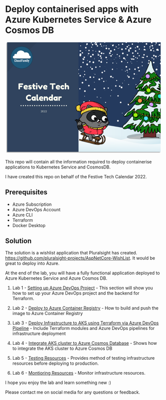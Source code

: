 # Deploy containerised apps with Azure Kubernetes Service & Azure Cosmos DB #

![Festive Tech Calender 2022 ](/image/festivetechcalender2022.png)

This repo will contain all the information required to deploy containerise applications to Kubernetes Service and CosmosDB.

I have created this repo on behalf of the Festive Tech Calendar 2022.

## Prerequisites ##

- Azure Subscription
- Azure DevOps Account
- Azure CLI
- Terraform
- Docker Desktop

## Solution ##

The solution is a wishlist application that Pluralsight has created. https://github.com/pluralsight-projects/AspNetCore-WishList. It would be great to deploy into Azure. 

At the end of the lab, you will have a fully functional application deployed to Azure Kubernetes Service and Azure Cosmos DB.

1) Lab 1 - [Setting up Azure DevOps Project](./1-AzureDevOps-Setup/readme.md)  - This section will show you how to set up your Azure DevOps project and the backend for Terraform.

2) Lab 2 - [Deploy to Azure Container Registry](./2-Deploy-to-ACR/readme.md) - How to build and push the image to Azure Container Registry

3) Lab 3 - [Deploy Infrastructure to AKS using Terraform via Azure DevOps Pipeline](./3-Infrastructure-Deployment/readme.md) - Include Terraform modules and Azure DevOps pipelines for infrastructure deployment

4) Lab 4 - [Integrate AKS cluster to Azure Cosmos Database](./4-Integrate-to-CosmosDB/readme.md)  - Shows how to integrate the AKS cluster to Azure Cosmos DB

5) Lab 5 - [Testing Resources](./5-Testing-Resources/readme.md) - Provides method of testing infrastructure resources before deploying to production.

6) Lab 6 - [Montioring Resources](./6-Monitoring/readme.md) - Monitor infrastructure resources.

I hope you enjoy the lab and learn something new :) 

Please contact me on social media for any questions or feedback. 